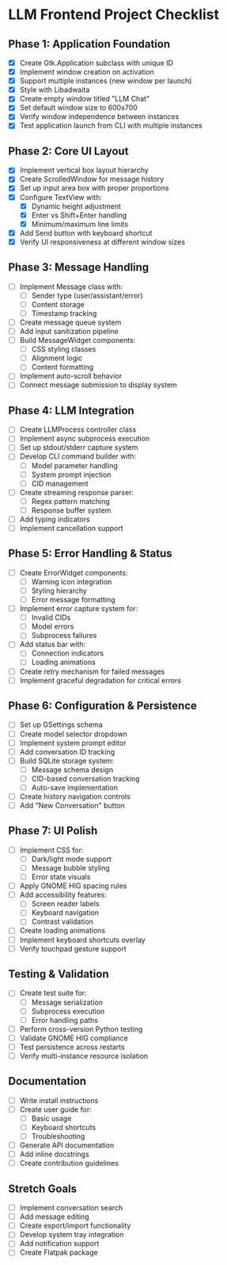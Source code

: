 # LLM Frontend Project Checklist

## Phase 1: Application Foundation
- [x] Create Gtk.Application subclass with unique ID
- [x] Implement window creation on activation
- [x] Support multiple instances (new window per launch)
- [x] Style with Libadwaita
- [x] Create empty window titled "LLM Chat"
- [x] Set default window size to 600x700
- [x] Verify window independence between instances
- [x] Test application launch from CLI with multiple instances

## Phase 2: Core UI Layout
- [x] Implement vertical box layout hierarchy
- [x] Create ScrolledWindow for message history
- [x] Set up input area box with proper proportions
- [x] Configure TextView with:
  - [x] Dynamic height adjustment
  - [x] Enter vs Shift+Enter handling
  - [x] Minimum/maximum line limits
- [x] Add Send button with keyboard shortcut
- [x] Verify UI responsiveness at different window sizes

## Phase 3: Message Handling
- [ ] Implement Message class with:
  - [ ] Sender type (user/assistant/error)
  - [ ] Content storage
  - [ ] Timestamp tracking
- [ ] Create message queue system
- [ ] Add input sanitization pipeline
- [ ] Build MessageWidget components:
  - [ ] CSS styling classes
  - [ ] Alignment logic
  - [ ] Content formatting
- [ ] Implement auto-scroll behavior
- [ ] Connect message submission to display system

## Phase 4: LLM Integration
- [ ] Create LLMProcess controller class
- [ ] Implement async subprocess execution
- [ ] Set up stdout/stderr capture system
- [ ] Develop CLI command builder with:
  - [ ] Model parameter handling
  - [ ] System prompt injection
  - [ ] CID management
- [ ] Create streaming response parser:
  - [ ] Regex pattern matching
  - [ ] Response buffer system
- [ ] Add typing indicators
- [ ] Implement cancellation support

## Phase 5: Error Handling & Status
- [ ] Create ErrorWidget components:
  - [ ] Warning icon integration
  - [ ] Styling hierarchy
  - [ ] Error message formatting
- [ ] Implement error capture system for:
  - [ ] Invalid CIDs
  - [ ] Model errors
  - [ ] Subprocess failures
- [ ] Add status bar with:
  - [ ] Connection indicators
  - [ ] Loading animations
- [ ] Create retry mechanism for failed messages
- [ ] Implement graceful degradation for critical errors

## Phase 6: Configuration & Persistence
- [ ] Set up GSettings schema
- [ ] Create model selector dropdown
- [ ] Implement system prompt editor
- [ ] Add conversation ID tracking
- [ ] Build SQLite storage system:
  - [ ] Message schema design
  - [ ] CID-based conversation tracking
  - [ ] Auto-save implementation
- [ ] Create history navigation controls
- [ ] Add "New Conversation" button

## Phase 7: UI Polish
- [ ] Implement CSS for:
  - [ ] Dark/light mode support
  - [ ] Message bubble styling
  - [ ] Error state visuals
- [ ] Apply GNOME HIG spacing rules
- [ ] Add accessibility features:
  - [ ] Screen reader labels
  - [ ] Keyboard navigation
  - [ ] Contrast validation
- [ ] Create loading animations
- [ ] Implement keyboard shortcuts overlay
- [ ] Verify touchpad gesture support

## Testing & Validation
- [ ] Create test suite for:
  - [ ] Message serialization
  - [ ] Subprocess execution
  - [ ] Error handling paths
- [ ] Perform cross-version Python testing
- [ ] Validate GNOME HIG compliance
- [ ] Test persistence across restarts
- [ ] Verify multi-instance resource isolation

## Documentation
- [ ] Write install instructions
- [ ] Create user guide for:
  - [ ] Basic usage
  - [ ] Keyboard shortcuts
  - [ ] Troubleshooting
- [ ] Generate API documentation
- [ ] Add inline docstrings
- [ ] Create contribution guidelines

## Stretch Goals
- [ ] Implement conversation search
- [ ] Add message editing
- [ ] Create export/import functionality
- [ ] Develop system tray integration
- [ ] Add notification support
- [ ] Create Flatpak package